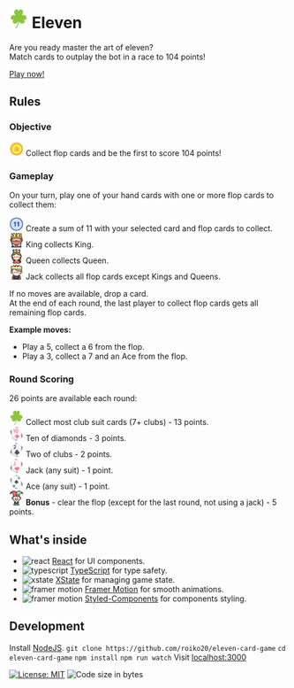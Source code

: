 # <img src="./public/icons/clubs.svg" alt="Clubs logo" width="34" height="34"> Eleven

Are you ready master the art of eleven?  
Match cards to outplay the bot in a race to 104 points!

[Play now!](https://linkHere)

## Rules

### Objective
<img src="./public/icons/points.png" alt="points" width="26" height="26"> Collect flop cards and be the first to score 104 points!

### Gameplay
On your turn, play one of your hand cards with one or more flop cards to collect them:

<img src="./public/icons/eleven.png" alt="eleven" width="26" height="26"> Create a sum of 11 with your selected card and flop cards to collect.  
<img src="./public/icons/king.png" alt="king" width="26" height="26"> King collects King.  
<img src="./public/icons/queen.png" alt="queen" width="26" height="26"> Queen collects Queen.  
<img src="./public/icons/prince.png" alt="prince" width="26" height="26"> Jack collects all flop cards except Kings and Queens.

If no moves are available, drop a card.  
At the end of each round, the last player to collect flop cards gets all remaining flop cards.

**Example moves:**
- Play a 5, collect a 6 from the flop.
- Play a 3, collect a 7 and an Ace from the flop.

### Round Scoring
26 points are available each round:

<img src="./public/icons/clubs.svg" alt="clubs" width="26" height="26"> Collect most club suit cards (7+ clubs) - 13 points.  
<img src="./public/icons/10ofDiamonds.png" alt="10 of diamonds" width="26" height="26"> Ten of diamonds - 3 points.  
<img src="./public/icons/2ofClubs.png" alt="10 of diamonds" width="26" height="26"> Two of clubs - 2 points.  
<img src="./public/icons/jack.png" alt="jack" width="26" height="26"> Jack (any suit) - 1 point.  
<img src="./public/icons/ace.png" alt="ace" width="26" height="26"> Ace (any suit) - 1 point.  
<img src="./public/icons/joker.png" alt="joker" width="26" height="26"> **Bonus** - clear the flop (except for the last round, not using a jack) - 5 points.

## What's inside
- <img src="https://react.dev/favicon-32x32.png" alt="react" width="24" height="24"> [React](https://react.dev/) for UI components.
- <img src="https://www.typescriptlang.org/favicon-32x32.png" alt="typescript" width="24" height="24"> [TypeScript](https://www.typescriptlang.org/) for type safety.
- <img src="https://stately.ai/icon.svg" alt="xstate" width="24" height="24"> [XState](https://xstate.js.org/) for managing game state.
- <img src="https://framerusercontent.com/images/FEF0Xp0qllCZsG1uilpmdZAzD8.png" alt="framer motion" width="24" height="24"> [Framer Motion](https://motion.dev/) for smooth animations.
- <img src="https://styled-components.com/favicon.png" alt="framer motion" width="24" height="24"> [Styled-Components](https://styled-components.com/) for components styling.

## Development
Install [NodeJS](https://nodejs.org/en/download/).
    ```
    git clone https://github.com/roiko20/eleven-card-game
    ```
    ```
    cd eleven-card-game
    ```
    ```
    npm install
    ```
    ```
    npm run watch
    ```
Visit [localhost:3000](http://localhost:3000)

[![License: MIT](https://img.shields.io/badge/License-MIT-yellow.svg)](https://opensource.org/licenses/MIT)
![Code size in bytes](https://img.shields.io/github/languages/code-size/roiko20/eleven-card-game)